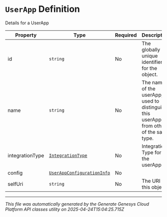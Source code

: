 # `UserApp` Definition

Details for a UserApp

| Property | Type | Required | Description |
|----------|------|----------|-------------|
| id | `string` | No | The globally unique identifier for the object. |
| name | `string` | No | The name of the userApp, used to distinguish this userApp from others of the same type. |
| integrationType | [`IntegrationType`](integrationtype-definition.md) | No | Integration Type for the userApp |
| config | [`UserAppConfigurationInfo`](userappconfigurationinfo-definition.md) | No |  |
| selfUri | `string` | No | The URI for this object |

---

*This file was automatically generated by the Generate Genesys Cloud Platform API classes utility on 2025-04-24T15:04:25.715Z*